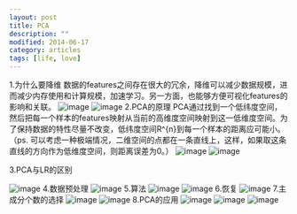 ```yaml
---
layout: post
title: PCA
description: ""
modified: 2014-06-17
category: articles
tags: [life, love]
---
```

1.为什么要降维
数据的features之间存在很大的冗余，降维可以减少数据规模，进而减少内存使用和计算规模，加速学习。另一方面，也能够方便可视化features的影响和关联。
![image](/assets/post-images/2014-06-17-9508dae6-36b2-4e2d-aa10-dab2f6b6b5c1.png)
![image](/assets/post-images/2014-06-17-fb2de392-7775-4ac2-c9f4-4158e8fe14ae.png)
2.PCA的原理
PCA通过找到一个低纬度空间，然后把每一个样本的features映射从当前的高维度空间映射到这一低维度空间。为了保持数据的特性尽量不改变，低纬度空间R^{n}到每一个样本的距离应可能小。（ps. 可以考虑一种极端情况，二维空间的点都在一条直线上，这样，如果取这条直线的方向作为低维度空间，则距离误差为0。）
![image](/assets/post-images/2014-06-17-8232a53a-ef44-42fc-e205-f7d02ad8db13.png)
![image](/assets/post-images/2014-06-17-ada7273f-5d30-4203-f7ba-7d834b6653f4.png)

3.PCA与LR的区别

![image](/assets/post-images/2014-06-17-ba8c312b-c698-4d43-ef15-59cde00e0cec.png)
4.数据预处理
![image](/assets/post-images/2014-06-17-70f781f1-294f-4599-a04a-53686500f60b.png)
5.算法
![image](/assets/post-images/2014-06-17-9d0cc1a7-345f-4d5d-ead4-d2e03db91c38.png)
![image](/assets/post-images/2014-06-17-b4821e6a-c727-4a10-aab8-1b8139392bb1.png)
6.恢复
![image](/assets/post-images/2014-06-17-adf437c1-1dc1-4011-9207-e53ace68ac69.png)
7.主成分个数的选择
![image](/assets/post-images/2014-06-17-65154bb8-ba38-447e-842b-47a70b6a950c.png)
![image](/assets/post-images/2014-06-17-9e75e2e0-1fee-45c0-a52a-91a568babdff.png)
8.PCA的应用
![image](/assets/post-images/2014-06-17-904639e8-f145-4a0e-95de-ff9b06b2209a.png)
![image](/assets/post-images/2014-06-17-905137ac-553a-473a-ab73-519700becfc3.png)
![image](/assets/post-images/2014-06-17-1e7047e5-56a4-4c51-ca74-a06d5c63e470.png)



